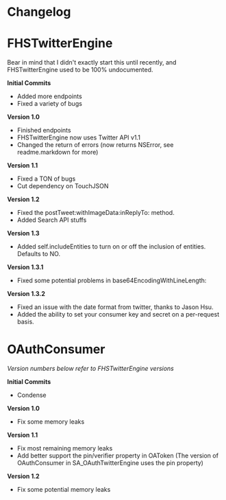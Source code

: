 **Changelog**
===

FHSTwitterEngine
===

Bear in mind that I didn't exactly start this until recently, and FHSTwitterEngine used to be 100% undocumented.

**Initial Commits**

- Added more endpoints
- Fixed a variety of bugs

**Version 1.0**

- Finished endpoints
- FHSTwitterEngine now uses Twitter API v1.1
- Changed the return of errors (now returns NSError, see readme.markdown for more)

**Version 1.1**

- Fixed a TON of bugs
- Cut dependency on TouchJSON

**Version 1.2**

- Fixed the postTweet:withImageData:inReplyTo: method.
- Added Search API stuffs

**Version 1.3**
- Added self.includeEntities to turn on or off the inclusion of entities. Defaults to NO.

**Version 1.3.1**
- Fixed some potential problems in base64EncodingWithLineLength:

**Version 1.3.2**
- Fixed an issue with the date format from twitter, thanks to Jason Hsu.
- Added the ability to set your consumer key and secret on a per-request basis.



OAuthConsumer
===
*Version numbers below refer to FHSTwitterEngine versions*

**Initial Commits**

- Condense

**Version 1.0**

- Fix some memory leaks

**Version 1.1**

- Fix most remaining memory leaks
- Add better support the pin/verifier property in OAToken (The version of OAuthConsumer in SA_OAuthTwitterEngine uses the pin property)

**Version 1.2**

- Fix some potential memory leaks

